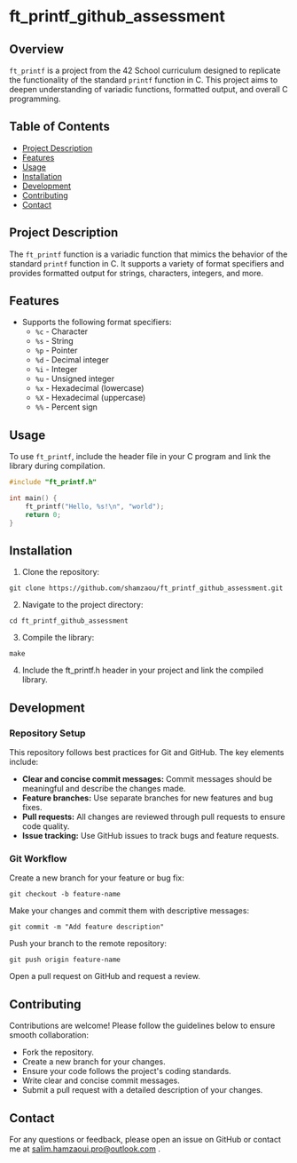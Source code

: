 # ft_printf_github_assessment

## Overview

`ft_printf` is a project from the 42 School curriculum designed to replicate the functionality of the standard `printf` function in C. This project aims to deepen understanding of variadic functions, formatted output, and overall C programming.

## Table of Contents

- [Project Description](#project-description)
- [Features](#features)
- [Usage](#usage)
- [Installation](#installation)
- [Development](#development)
- [Contributing](#contributing)
- [Contact](#contact)

## Project Description

The `ft_printf` function is a variadic function that mimics the behavior of the standard `printf` function in C. It supports a variety of format specifiers and provides formatted output for strings, characters, integers, and more.

## Features

- Supports the following format specifiers:
  - `%c` - Character
  - `%s` - String
  - `%p` - Pointer
  - `%d` - Decimal integer
  - `%i` - Integer
  - `%u` - Unsigned integer
  - `%x` - Hexadecimal (lowercase)
  - `%X` - Hexadecimal (uppercase)
  - `%%` - Percent sign

## Usage

To use `ft_printf`, include the header file in your C program and link the library during compilation.

```c
#include "ft_printf.h"

int main() {
    ft_printf("Hello, %s!\n", "world");
    return 0;
}
```
## Installation

1. Clone the repository:

```
git clone https://github.com/shamzaou/ft_printf_github_assessment.git
```

2. Navigate to the project directory:

```
cd ft_printf_github_assessment
```

3. Compile the library:

```
make
```

4. Include the ft_printf.h header in your project and link the compiled library.

## Development

### Repository Setup
This repository follows best practices for Git and GitHub. The key elements include:

  - **Clear and concise commit messages:** Commit messages should be meaningful and describe the changes made.
  - **Feature branches:** Use separate branches for new features and bug fixes.
  - **Pull requests:** All changes are reviewed through pull requests to ensure code quality.
  - **Issue tracking:** Use GitHub issues to track bugs and feature requests.

### Git Workflow

Create a new branch for your feature or bug fix:

    git checkout -b feature-name

Make your changes and commit them with descriptive messages:

    git commit -m "Add feature description"

Push your branch to the remote repository:

    git push origin feature-name

Open a pull request on GitHub and request a review.

## Contributing

Contributions are welcome! Please follow the guidelines below to ensure smooth collaboration:

  - Fork the repository.
  - Create a new branch for your changes.
  - Ensure your code follows the project's coding standards.
  - Write clear and concise commit messages.
  - Submit a pull request with a detailed description of your changes.

## Contact
For any questions or feedback, please open an issue on GitHub or contact me at salim.hamzaoui.pro@outlook.com .
